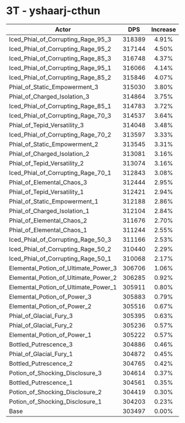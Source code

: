 # 3T - yshaarj-cthun
| Actor | DPS | Increase |
|---|:---:|:---:|
|Iced_Phial_of_Corrupting_Rage_95_3|318389|4.91%|
|Iced_Phial_of_Corrupting_Rage_95_2|317144|4.50%|
|Iced_Phial_of_Corrupting_Rage_85_3|316748|4.37%|
|Iced_Phial_of_Corrupting_Rage_95_1|316066|4.14%|
|Iced_Phial_of_Corrupting_Rage_85_2|315846|4.07%|
|Phial_of_Static_Empowerment_3|315030|3.80%|
|Phial_of_Charged_Isolation_3|314864|3.75%|
|Iced_Phial_of_Corrupting_Rage_85_1|314783|3.72%|
|Iced_Phial_of_Corrupting_Rage_70_3|314537|3.64%|
|Phial_of_Tepid_Versatility_3|314048|3.48%|
|Iced_Phial_of_Corrupting_Rage_70_2|313597|3.33%|
|Phial_of_Static_Empowerment_2|313545|3.31%|
|Phial_of_Charged_Isolation_2|313081|3.16%|
|Phial_of_Tepid_Versatility_2|313074|3.16%|
|Iced_Phial_of_Corrupting_Rage_70_1|312843|3.08%|
|Phial_of_Elemental_Chaos_3|312444|2.95%|
|Phial_of_Tepid_Versatility_1|312421|2.94%|
|Phial_of_Static_Empowerment_1|312188|2.86%|
|Phial_of_Charged_Isolation_1|312104|2.84%|
|Phial_of_Elemental_Chaos_2|311676|2.70%|
|Phial_of_Elemental_Chaos_1|311244|2.55%|
|Iced_Phial_of_Corrupting_Rage_50_3|311166|2.53%|
|Iced_Phial_of_Corrupting_Rage_50_2|310440|2.29%|
|Iced_Phial_of_Corrupting_Rage_50_1|310068|2.17%|
|Elemental_Potion_of_Ultimate_Power_3|306706|1.06%|
|Elemental_Potion_of_Ultimate_Power_2|306285|0.92%|
|Elemental_Potion_of_Ultimate_Power_1|305911|0.80%|
|Elemental_Potion_of_Power_3|305883|0.79%|
|Elemental_Potion_of_Power_2|305516|0.67%|
|Phial_of_Glacial_Fury_3|305395|0.63%|
|Phial_of_Glacial_Fury_2|305236|0.57%|
|Elemental_Potion_of_Power_1|305222|0.57%|
|Bottled_Putrescence_3|304886|0.46%|
|Phial_of_Glacial_Fury_1|304872|0.45%|
|Bottled_Putrescence_2|304765|0.42%|
|Potion_of_Shocking_Disclosure_3|304614|0.37%|
|Bottled_Putrescence_1|304561|0.35%|
|Potion_of_Shocking_Disclosure_2|304419|0.30%|
|Potion_of_Shocking_Disclosure_1|304203|0.23%|
|Base|303497|0.00%|
